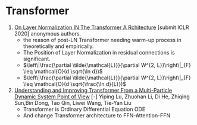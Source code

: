 # Transformer

1. [On Layer Normalization IN The Transformer A Rchitecture](https://github.com/iofu728/PaperRead/blob/master/paper/ML/Transformer/LayerNormTransformer.pdf) [submit ICLR 2020] anonymous authors.
   - the reason of post-LN Transformer needing warm-up process in theoretically and empirically.
   - The Position of Layer Normalization in residual connections is significant.
   - $\left\|\frac{\partial \tilde{\mathcal{L}}}{\partial W^{2, L}}\right\|_{F} \leq \mathcal{O}(d \sqrt{\ln d})$
   - $\left\|\frac{\partial \tilde{\mathcal{L}}}{\partial W^{2, L}}\right\|_{F} \leq \mathcal{O}(d \sqrt{\frac{\ln d}{L}})$
2. [Understanding and Improving Transformer From a Multi-Particle Dynamic System Point of View](https://github.com/iofu728/PaperRead/blob/master/paper/ML/Transformer/MacaronNet.pdf) [-] Yiping Lu, Zhuohan Li, Di He, Zhiqing Sun,Bin Dong, Tao Qin, Liwei Wang, Tie-Yan Liu
   - Transformer is Ordinary Differential Equation ODE
   - And change Transformer architecture to FFN-Attention-FFN

